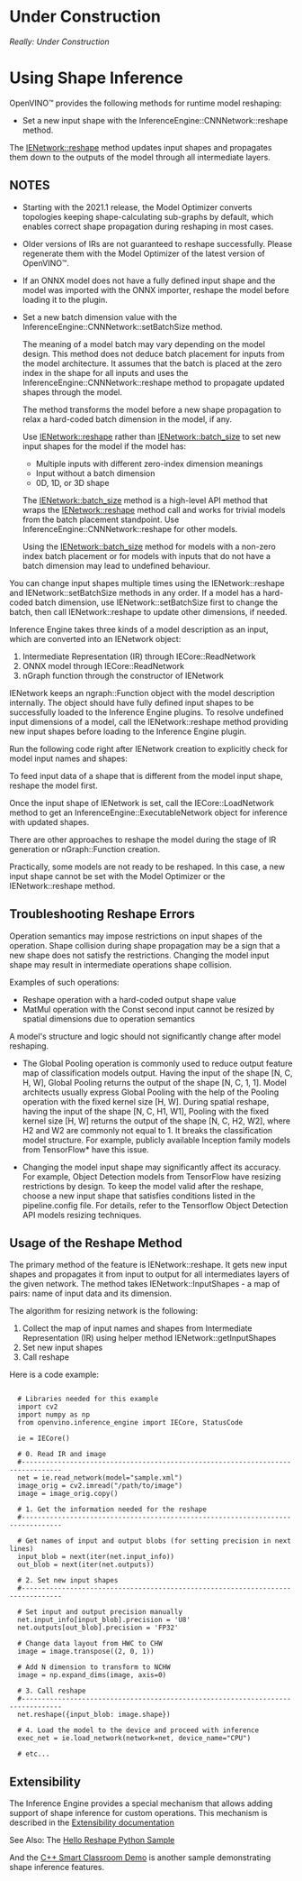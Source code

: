 # Under Construction

*Really: Under Construction*

# Using Shape Inference

OpenVINO™ provides the following methods for runtime model reshaping:

* Set a new input shape with the InferenceEngine::CNNNetwork::reshape method.

The [IENetwork::reshape](https://docs.openvinotoolkit.org/latest/ie_python_api/classie__api_1_1IENetwork.html#a6683f0291db25f908f8d6720ab2f221a) method updates input shapes and propagates them down to the outputs of the model through all intermediate layers.

## NOTES

* Starting with the 2021.1 release, the Model Optimizer converts topologies keeping shape-calculating sub-graphs by default, which enables correct shape propagation during reshaping in most cases.
* Older versions of IRs are not guaranteed to reshape successfully. Please regenerate them with the Model Optimizer of the latest version of OpenVINO™.
* If an ONNX model does not have a fully defined input shape and the model was imported with the ONNX importer, reshape the model before loading it to the plugin.
* Set a new batch dimension value with the InferenceEngine::CNNNetwork::setBatchSize method.

  The meaning of a model batch may vary depending on the model design. This method does not deduce batch placement for inputs from the model architecture. It assumes that the batch is placed at the zero index in the shape for all inputs and uses the InferenceEngine::CNNNetwork::reshape method to propagate updated shapes through the model.

  The method transforms the model before a new shape propagation to relax a hard-coded batch dimension in the model, if any.

  Use [IENetwork::reshape](https://docs.openvinotoolkit.org/latest/ie_python_api/classie__api_1_1IENetwork.html#a6683f0291db25f908f8d6720ab2f221a) rather than  [IENetwork::batch_size](https://docs.openvinotoolkit.org/latest/ie_python_api/classie__api_1_1IENetwork.html#a79a647cb1b49645616eaeb2ca255ef2e) to set new input shapes for the model if the model has:

    * Multiple inputs with different zero-index dimension meanings
    * Input without a batch dimension
    * 0D, 1D, or 3D shape

  The [IENetwork::batch_size](https://docs.openvinotoolkit.org/latest/ie_python_api/classie__api_1_1IENetwork.html#a79a647cb1b49645616eaeb2ca255ef2e) method is a high-level API method that wraps the [IENetwork::reshape](https://docs.openvinotoolkit.org/latest/ie_python_api/classie__api_1_1IENetwork.html#a6683f0291db25f908f8d6720ab2f221a)  method call and works for trivial models from the batch placement standpoint. Use InferenceEngine::CNNNetwork::reshape for other models.

  Using the [IENetwork::batch_size](https://docs.openvinotoolkit.org/latest/ie_python_api/classie__api_1_1IENetwork.html#a79a647cb1b49645616eaeb2ca255ef2e) method for models with a non-zero index batch placement or for models with inputs that do not have a batch dimension may lead to undefined behaviour.

You can change input shapes multiple times using the IENetwork::reshape and IENetwork::setBatchSize methods in any order. If a model has a hard-coded batch dimension, use IENetwork::setBatchSize first to change the batch, then call IENetwork::reshape to update other dimensions, if needed.

Inference Engine takes three kinds of a model description as an input, which are converted into an IENetwork object:

1. Intermediate Representation (IR) through IECore::ReadNetwork
2. ONNX model through IECore::ReadNetwork
3. nGraph function through the constructor of IENetwork

IENetwork keeps an ngraph::Function object with the model description internally. The object should have fully defined input shapes to be successfully loaded to the Inference Engine plugins. To resolve undefined input dimensions of a model, call the IENetwork::reshape method providing new input shapes before loading to the Inference Engine plugin.

Run the following code right after IENetwork creation to explicitly check for model input names and shapes:

To feed input data of a shape that is different from the model input shape, reshape the model first.

Once the input shape of IENetwork is set, call the IECore::LoadNetwork method to get an InferenceEngine::ExecutableNetwork object for inference with updated shapes.

There are other approaches to reshape the model during the stage of IR generation or nGraph::Function creation.

Practically, some models are not ready to be reshaped. In this case, a new input shape cannot be set with the Model Optimizer or the IENetwork::reshape method.

## Troubleshooting Reshape Errors
Operation semantics may impose restrictions on input shapes of the operation. Shape collision during shape propagation may be a sign that a new shape does not satisfy the restrictions. Changing the model input shape may result in intermediate operations shape collision.

Examples of such operations:

* Reshape operation with a hard-coded output shape value
* MatMul operation with the Const second input cannot be resized by spatial dimensions due to operation semantics

A model's structure and logic should not significantly change after model reshaping.

* The Global Pooling operation is commonly used to reduce output feature map of classification models output. Having the input of the shape [N, C, H, W], Global Pooling returns the output of the shape [N, C, 1, 1]. Model architects usually express Global Pooling with the help of the Pooling operation with the fixed kernel size [H, W]. During spatial reshape, having the input of the shape [N, C, H1, W1], Pooling with the fixed kernel size [H, W] returns the output of the shape [N, C, H2, W2], where H2 and W2 are commonly not equal to 1. It breaks the classification model structure. For example, publicly available Inception family models from TensorFlow* have this issue.

* Changing the model input shape may significantly affect its accuracy. For example, Object Detection models from TensorFlow have resizing restrictions by design. To keep the model valid after the reshape, choose a new input shape that satisfies conditions listed in the pipeline.config file. For details, refer to the Tensorflow Object Detection API models resizing techniques.


## Usage of the Reshape Method
The primary method of the feature is IENetwork::reshape. It gets new input shapes and propagates it from input to output for all intermediates layers of the given network. The method takes IENetwork::InputShapes - a map of pairs: name of input data and its dimension.

The algorithm for resizing network is the following:

1. Collect the map of input names and shapes from Intermediate Representation (IR) using helper method IENetwork::getInputShapes
2. Set new input shapes
3. Call reshape

Here is a code example:

<pre><code>
  # Libraries needed for this example
  import cv2
  import numpy as np
  from openvino.inference_engine import IECore, StatusCode

  ie = IECore()

  # 0. Read IR and image
  #--------------------------------------------------------------------------------
  net = ie.read_network(model="sample.xml")
  image_orig = cv2.imread("/path/to/image")
  image = image_orig.copy()

  # 1. Get the information needed for the reshape
  #--------------------------------------------------------------------------------

  # Get names of input and output blobs (for setting precision in next lines)
  input_blob = next(iter(net.input_info))
  out_blob = next(iter(net.outputs))

  # 2. Set new input shapes
  #--------------------------------------------------------------------------------

  # Set input and output precision manually
  net.input_info[input_blob].precision = 'U8'
  net.outputs[out_blob].precision = 'FP32'

  # Change data layout from HWC to CHW
  image = image.transpose((2, 0, 1))

  # Add N dimension to transform to NCHW
  image = np.expand_dims(image, axis=0)

  # 3. Call reshape
  #--------------------------------------------------------------------------------
  net.reshape({input_blob: image.shape})

  # 4. Load the model to the device and proceed with inference
  exec_net = ie.load_network(network=net, device_name="CPU")

  # etc...
</code></pre>

## Extensibility
The Inference Engine provides a special mechanism that allows adding support of shape inference for custom operations. This mechanism is described in the [Extensibility documentation](https://docs.openvinotoolkit.org/latest/openvino_docs_IE_DG_Extensibility_DG_Intro.html)

See Also:
The [Hello Reshape Python Sample](https://docs.openvinotoolkit.org/latest/openvino_inference_engine_ie_bridges_python_sample_hello_reshape_ssd_README.html)

And the [C++ Smart Classroom Demo](https://docs.openvinotoolkit.org/latest/omz_demos_smart_classroom_demo_cpp.html) is another sample demonstrating shape inference features.



